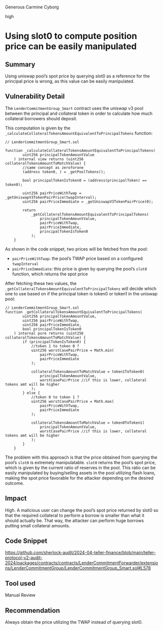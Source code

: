 Generous Carmine Cyborg

high

# Using slot0 to compute position price can be easily manipulated

## Summary

Using uniswap pool’s spot price by querying slot0 as a reference for the principal price is wrong, as this value can be easily manipulated.

## Vulnerability Detail

The `LenderCommitmentGroup_Smart` contract uses the uniswap v3 pool between the principal and collateral token in order to calculate how much collateral borrowers should deposit.

This computation is given by the `_calculateCollateralTokensAmountEquivalentToPrincipalTokens` function:

```solidity
// LenderCommitmentGroup_Smart.sol

function _calculateCollateralTokensAmountEquivalentToPrincipalTokens(
        uint256 principalTokenAmountValue
    ) internal view returns (uint256 collateralTokensAmountToMatchValue) {
        //same concept as zeroforone
        (address token0, ) = _getPoolTokens();

        bool principalTokenIsToken0 = (address(principalToken) == token0);
 
        uint256 pairPriceWithTwap = _getUniswapV3TokenPairPrice(twapInterval);
        uint256 pairPriceImmediate = _getUniswapV3TokenPairPrice(0);

        return
            _getCollateralTokensAmountEquivalentToPrincipalTokens(
                principalTokenAmountValue,
                pairPriceWithTwap,
                pairPriceImmediate,
                principalTokenIsToken0
            );
    }
```

As shown in the code snippet, two prices will be fetched from the pool:

- `pairPriceWithTwap`: the pool’s TWAP price based on a configured `twapInterval`
- `pairPriceImmediate`: this price is given by querying the pool’s `slot0` function, which returns the spot price

After fetching these two values, the `_getCollateralTokensAmountEquivalentToPrincipalTokens` will decide which one to use based on if the principal token is token0 or token1 in the uniswap pool:

```solidity
// LenderCommitmentGroup_Smart.sol
function _getCollateralTokensAmountEquivalentToPrincipalTokens(
        uint256 principalTokenAmountValue,
        uint256 pairPriceWithTwap,
        uint256 pairPriceImmediate,
        bool principalTokenIsToken0
    ) internal pure returns (uint256 collateralTokensAmountToMatchValue) {
        if (principalTokenIsToken0) {
            //token 1 to token 0 ?
            uint256 worstCasePairPrice = Math.min( 
                pairPriceWithTwap,
                pairPriceImmediate
            );
 
            collateralTokensAmountToMatchValue = token1ToToken0(
                principalTokenAmountValue,
                worstCasePairPrice //if this is lower, collateral tokens amt will be higher
            );
        } else {
            //token 0 to token 1 ?
            uint256 worstCasePairPrice = Math.max(
                pairPriceWithTwap,
                pairPriceImmediate
            );

            collateralTokensAmountToMatchValue = token0ToToken1(
                principalTokenAmountValue,
                worstCasePairPrice //if this is lower, collateral tokens amt will be higher
            );
        }
    }
```

The problem with this approach is that the price obtained from querying the pool’s `slot0` is extremely manipulatable. `slot0` returns the pool’s spot price, which is given by the current ratio of reserves in the pool. This ratio can be easily manipulated by buying/selling assets in the pool utilizing flash loans, making the spot price favorable for the attacker depending on the desired outcome.

## Impact

High. A malicious user can change the pool’s spot price returned by slot0 so that the required collateral to perform a borrow is smaller than what it should actually be. That way, the attacker can perform huge borrows putting small collateral amounts.

## Code Snippet

https://github.com/sherlock-audit/2024-04-teller-finance/blob/main/teller-protocol-v2-audit-2024/packages/contracts/contracts/LenderCommitmentForwarder/extensions/LenderCommitmentGroup/LenderCommitmentGroup_Smart.sol#L578

## Tool used

Manual Review

## Recommendation

Always obtain the price utilizing the TWAP instead of querying slot0.
